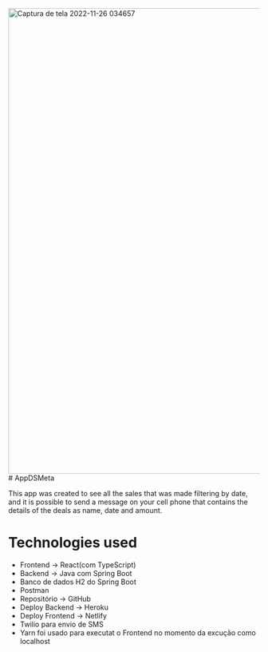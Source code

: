 <img width="932" alt="Captura de tela 2022-11-26 034657" src="https://user-images.githubusercontent.com/86482384/204076218-9313abb9-f637-4264-b7fe-0c42dc7bdd2e.png">
# AppDSMeta

This app was created to see all the sales that was made filtering by date, and it is possible to send a message on your cell phone that contains the details
of the deals as name, date and amount.

# Technologies used

- Frontend -> React(com TypeScript)
- Backend -> Java com Spring Boot
- Banco de dados H2 do Spring Boot
- Postman
- Repositório -> GitHub
- Deploy Backend -> Heroku
- Deploy Frontend -> Netlify
- Twilio para envio de SMS
- Yarn foi usado para executat o Frontend no momento da excução como localhost
